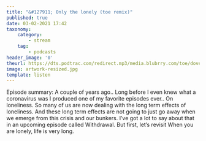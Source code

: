```yaml
---
title: "&#127911; Only the lonely (toe remix)"
published: true
date: 03-02-2021 17:42
taxonomy:
    category:
        - stream
    tag:
        - podcasts
header_image: '0'
theurl: https://dts.podtrac.com/redirect.mp3/media.blubrry.com/toe/dovetail.prxu.org/toe/e800fa2f-4ed7-4b9d-8fbf-96d4320f5571/Episode_155_onlythelonelyremix.mp3
image: artwork-resized.jpg
template: listen
--- 
```

Episode summary: A couple of years ago.. Long before I even knew what a coronavirus was I produced one of my favorite episodes ever.. On loneliness. So many of us are now dealing with the long term effects of loneliness. And these long term effects are not going to just go away when we emerge from this crisis and our bunkers. I’ve got a lot to say about that in an upcoming episode called Withdrawal. But first, let’s revisit When you are lonely, life is very long.
